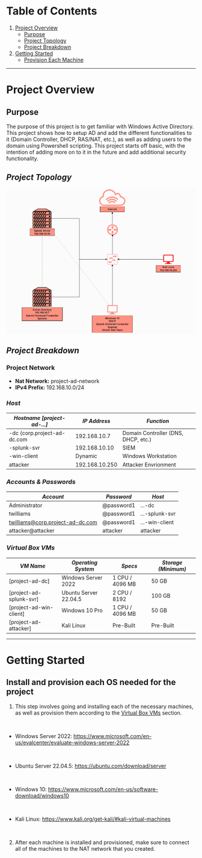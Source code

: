 # Table of Contents

1. [Project Overview](#project-overview)
   - [Purpose](#purpose)
   - [Project Topology](#project-topology)
   - [Project Breakdown](#project-breakdown)
2. [Getting Started](#getting-started)
   - [Provision Each Machine](#install-and-provision-each-os-needed-for-the-project)

***

# Project Overview

## Purpose
The purpose of this project is to get familiar with Windows Active Directory. This project shows how to setup AD and add the different functionalities to it (Domain Controller, DHCP, RAS/NAT, etc.), as well as adding users to the domain using Powershell scripting. This project starts off basic, with the intention of adding more on to it in the future and add additional security functionality.

## *Project Topology*
![Project Topology](https://github.com/TrystanW02/Active-Directory-Project/blob/main/Images/Screenshot%202025-04-14%20122830.png?raw=true)

## *Project Breakdown*

### Project Network
- **Nat Network:** project-ad-network
- **IPv4 Prefix:** 192.168.10.0/24

### *Host*
| *Hostname [project-ad-...]* | *IP Address*   | *Function*                          |
|-----------------------------|----------------|-------------------------------------|
|-dc (corp.project-ad-dc.com  | 192.168.10.7   | Domain Controller (DNS, DHCP, etc.) |
|-splunk-svr                  | 192.168.10.10  | SIEM                                |
|-win-client                  | Dynamic        | Windows Workstation                 |
| attacker                    | 192.168.10.250 | Attacker Envrionment                |

### *Accounts & Passwords*
| *Account*                        | *Password* | *Host*         |
|----------------------------------|------------|----------------|
| Administrator                    | @password1 | ...-dc         |
| twilliams                        | @password1 | ...-splunk-svr |
| twilliams@corp.project-ad-dc.com | @password1 | ...-win-client |
| attacker@attacker                | attacker   | attacker       |

### *Virtual Box VMs*
| *VM Name*               | *Operating System*    | *Specs*         | *Storage (Minimum)* |
|-------------------------|-----------------------|-----------------|---------------------|
| [project-ad-dc]         | Windows Server 2022   | 1 CPU / 4096 MB | 50 GB               |
| [project-ad-splunk-svr] | Ubuntu Server 22.04.5 | 2 CPU / 8192    | 100 GB              |
| [project-ad-win-client] | Windows 10 Pro        | 1 CPU / 4096 MB | 50 GB               |
| [project-ad-attacker]   | Kali Linux            | Pre-Built       | Pre-Built           |

***

# Getting Started

## Install and provision each OS needed for the project
1. This step involves going and installing each of the necessary machines, as well as provision them according to the [Virtual Box VMs](#virtual-box-vms) section.

<br>

   - Windows Server 2022: https://www.microsoft.com/en-us/evalcenter/evaluate-windows-server-2022

<br>

   - Ubuntu Server 22.04.5: https://ubuntu.com/download/server

<br>

   - Windows 10: https://www.microsoft.com/en-us/software-download/windows10

<br>

   - Kali Linux: https://www.kali.org/get-kali/#kali-virtual-machines

<br>

2. After each machine is installed and provisioned, make sure to connect all of the machines to the NAT network that you created.
